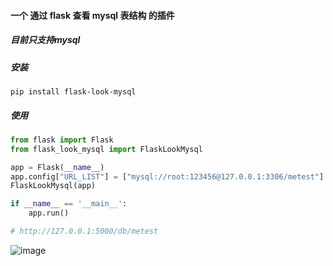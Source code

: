 #### 一个 通过 flask 查看 mysql 表结构 的插件

##### 目前只支持mysql

##### 安装
```
pip install flask-look-mysql
```

##### 使用
```python
from flask import Flask
from flask_look_mysql import FlaskLookMysql

app = Flask(__name__)
app.config["URL_LIST"] = ["mysql://root:123456@127.0.0.1:3306/metest"]
FlaskLookMysql(app)

if __name__ == '__main__':
    app.run()

# http://127.0.0.1:5000/db/metest
```
 ![image](https://github.com/libaibuaidufu/Flask-Look-Mysql/doc_img.png)
